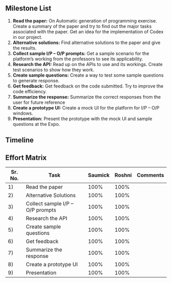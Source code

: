 ## Milestone List

1)	**Read the paper:** On Automatic generation of programming exercise. Create a summary of the paper and try to find out the major tasks associated with the paper. Get an idea for the implementation of Codex in our project. 
2)	**Alternative solutions:** Find alternative solutions to the paper and give the results.
3)	**Collect sample I/P – O/P prompts:** Get a sample scenario for the platform’s working from the professors to see its applicability.
4)	**Research the API:** Read up on the APIs to use and its workings. Create test scenarios to show how they work.
5)	**Create sample questions:** Create a way to test some sample questions to generate response.
6)	**Get feedback:** Get feedback on the code submitted. Try to improve the code efficiency. 
7)	**Summarize the response:** Summarize the correct responses from the user for future reference
8)	**Create a prototype UI:** Create a mock UI for the platform for I/P – O/P windows.
9)	**Presentation:** Present the prototype with the mock UI and sample questions at the Expo.


## Timeline



## Effort Matrix

| Sr. No. | Task                            | Saumick | Roshni | Comments |
| ------- | ------------------------------- | ------- | ------ | -------- |
|   1)      | Read the paper                  | 100%    | 100%   |          |
|   2)      | Alternative Solutions          | 100%    | 100%   |          |
|   3)      | Collect sample I/P – O/P prompts | 100%    | 100%   |          |
|   4)      | Research the API               | 100%    | 100%   |          |
|   5)      | Create sample questions         | 100%    | 100%   |          |
|   6)      | Get feedback                   | 100%    | 100%   |          |
|   7)      | Summarize the response         | 100%    | 100%   |          |
|   8)      | Create a prototype UI           | 100%    | 100%   |          |
|   9)      | Presentation                    | 100%    | 100%   |          |
